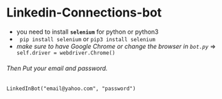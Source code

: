# Linkedin-Connections-bot

- you need to install **`selenium`** for python or python3 
- ` pip install selenium` or `pip3 install selenium`
- _make sure to have Google Chrome or change the browser in `bot.py`_ =>
` self.driver = webdriver.Chrome()`

###### _Then Put your email and password._

`LinkedInBot("email@yahoo.com", "password")`